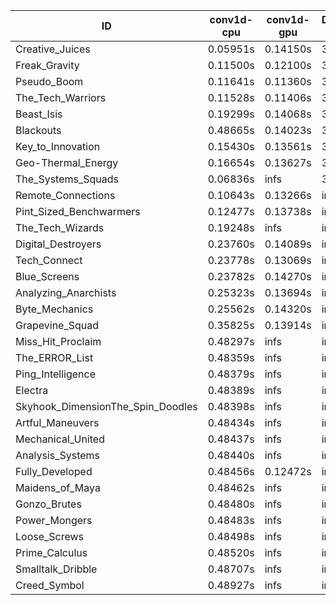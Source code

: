 |ID|conv1d-cpu|conv1d-gpu|DWSPConv2D-gpu|gemm-gpu|avg|
|-|-|-|-|-|-|
|Creative_Juices|0.05951s|0.14150s|3.08247s|1.95389s|1.30934s|
|Freak_Gravity|0.11500s|0.12100s|3.14518s|1.91016s|1.32284s|
|Pseudo_Boom|0.11641s|0.11360s|3.15340s|1.91045s|1.32347s|
|The_Tech_Warriors|0.11528s|0.11406s|3.15388s|1.91128s|1.32362s|
|Beast_Isis|0.19299s|0.14068s|3.08981s|2.04610s|1.36739s|
|Blackouts|0.48665s|0.14023s|3.10160s|2.04349s|1.44300s|
|Key_to_Innovation|0.15430s|0.13561s|3.34302s|2.26451s|1.47436s|
|Geo-Thermal_Energy|0.16654s|0.13627s|3.11002s|2.72443s|1.53432s|
|The_Systems_Squads|0.06836s|infs|3.31855s|1.92518s|infs|
|Remote_Connections|0.10643s|0.13266s|infs|4.70711s|infs|
|Pint_Sized_Benchwarmers|0.12477s|0.13738s|infs|1.91924s|infs|
|The_Tech_Wizards|0.19248s|infs|infs|4.68819s|infs|
|Digital_Destroyers|0.23760s|0.14089s|infs|4.70232s|infs|
|Tech_Connect|0.23778s|0.13069s|infs|2.11423s|infs|
|Blue_Screens|0.23782s|0.14270s|infs|4.70235s|infs|
|Analyzing_Anarchists|0.25323s|0.13694s|infs|2.75302s|infs|
|Byte_Mechanics|0.25562s|0.14320s|infs|4.88634s|infs|
|Grapevine_Squad|0.35825s|0.13914s|infs|4.71251s|infs|
|Miss_Hit_Proclaim|0.48297s|infs|infs|4.70241s|infs|
|The_ERROR_List|0.48359s|infs|infs|4.70078s|infs|
|Ping_Intelligence|0.48379s|infs|infs|4.70307s|infs|
|Electra|0.48389s|infs|infs|4.68247s|infs|
|Skyhook_DimensionThe_Spin_Doodles|0.48398s|infs|infs|4.68900s|infs|
|Artful_Maneuvers|0.48434s|infs|infs|4.68592s|infs|
|Mechanical_United|0.48437s|infs|infs|4.68922s|infs|
|Analysis_Systems|0.48440s|infs|infs|4.67695s|infs|
|Fully_Developed|0.48456s|0.12472s|infs|4.68883s|infs|
|Maidens_of_Maya|0.48462s|infs|infs|4.68705s|infs|
|Gonzo_Brutes|0.48480s|infs|infs|4.69077s|infs|
|Power_Mongers|0.48483s|infs|infs|4.70606s|infs|
|Loose_Screws|0.48498s|infs|infs|4.69174s|infs|
|Prime_Calculus|0.48520s|infs|infs|4.68902s|infs|
|Smalltalk_Dribble|0.48707s|infs|infs|4.69682s|infs|
|Creed_Symbol|0.48927s|infs|infs|4.70548s|infs|
